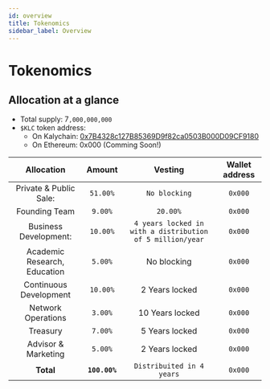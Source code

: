```yaml
---
id: overview
title: Tokenomics
sidebar_label: Overview
---
```


# Tokenomics

## Allocation at a glance

* Total supply: 7`,000,000,000`
* `$KLC` token address:
  * On Kalychain: [0x7B4328c127B85369D9f82ca0503B000D09CF9180](https://explorer.kalychain.io/address/0x7B4328c127B85369D9f82ca0503B000D09CF9180)
  * On Ethereum: 0x000 (Comming Soon!)

|        **Allocation**        |   **Amount**  |                        **Vesting**                        | **Wallet address** |
| :--------------------------: | :-----------: | :-------------------------------------------------------: | :----------------: |
|    Private & Public Sale:    |    `51.00%`   |                       `No blocking`                       |       `0x000`      |
|        Founding Team         |    `9.00%`    |                          `20.00%`                         |       `0x000`      |
|     Business Development:    |    `10.00%`   | `4 years locked in with a distribution of 5 million/year` |       `0x000`      |
| Academic Research, Education |    `5.00%`    |                        No blocking                        |       `0x000`      |
|    Continuous Development    |   `10.00%`    |                       2 Years locked                      |       `0x000`      |
|      Network Operations      |    `3.00%`    |                      10 Years locked                      |       `0x000`      |
|           Treasury           |    `7.00%`    |                       5 Years locked                      |       `0x000`      |
|      Advisor & Marketing     |    `5.00%`    |                       2 Years locked                      |       `0x000`      |
|           **Total**          | **`100.00%`** |                 `Distribuited in 4 years`                 |       `0x000`      |

​&#x20;

###
